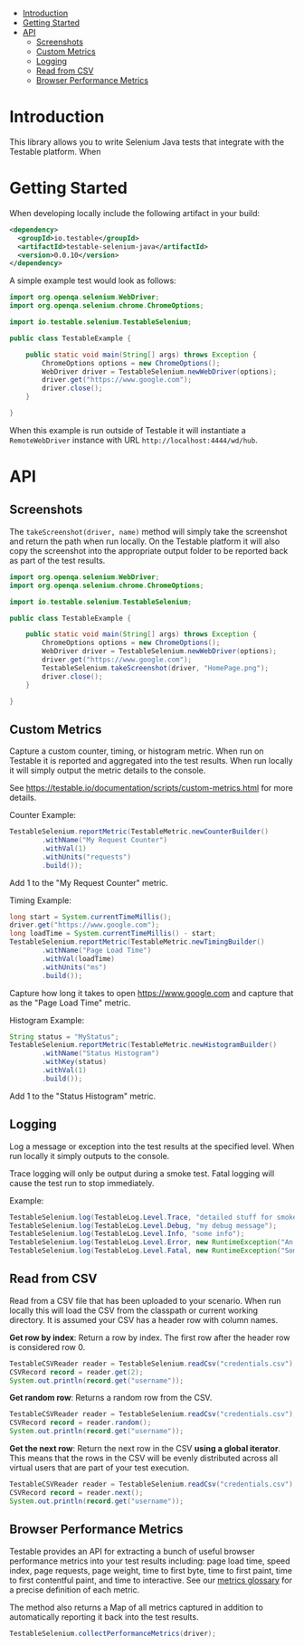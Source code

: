 * [Introduction](#introduction)
* [Getting Started](#getting-started)
* [API](#api)
  * [Screenshots](#screenshots)
  * [Custom Metrics](#custom-metrics)
  * [Logging](#logging)
  * [Read from CSV](#read-from-csv)
  * [Browser Performance Metrics](#browser-performance-metrics)

# Introduction

This library allows you to write Selenium Java tests that integrate with the Testable platform. When 

# Getting Started

When developing locally include the following artifact in your build:

```xml
<dependency>
  <groupId>io.testable</groupId>
  <artifactId>testable-selenium-java</artifactId>
  <version>0.0.10</version>
</dependency>
```


A simple example test would look as follows:

```java
import org.openqa.selenium.WebDriver;
import org.openqa.selenium.chrome.ChromeOptions;

import io.testable.selenium.TestableSelenium;

public class TestableExample {

    public static void main(String[] args) throws Exception {
        ChromeOptions options = new ChromeOptions();
        WebDriver driver = TestableSelenium.newWebDriver(options);
        driver.get("https://www.google.com");
        driver.close();
    }

}
```

When this example is run outside of Testable it will instantiate a
`RemoteWebDriver` instance with URL `http://localhost:4444/wd/hub`.

# API

## Screenshots

The `takeScreenshot(driver, name)` method will simply take the screenshot and
return the path when run locally. On the Testable platform it will also
copy the screenshot into the appropriate output folder to be reported
back as part of the test results.

```java
import org.openqa.selenium.WebDriver;
import org.openqa.selenium.chrome.ChromeOptions;

import io.testable.selenium.TestableSelenium;

public class TestableExample {

    public static void main(String[] args) throws Exception {
        ChromeOptions options = new ChromeOptions();
        WebDriver driver = TestableSelenium.newWebDriver(options);
        driver.get("https://www.google.com");
        TestableSelenium.takeScreenshot(driver, "HomePage.png");
        driver.close();
    }

}
```

## Custom Metrics

Capture a custom counter, timing, or histogram metric. When run on Testable
it is reported and aggregated into the test results. When run locally
it will simply output the metric details to the console.

See https://testable.io/documentation/scripts/custom-metrics.html for
more details.

Counter Example:

```java
TestableSelenium.reportMetric(TestableMetric.newCounterBuilder()
        .withName("My Request Counter")
        .withVal(1)
        .withUnits("requests")
        .build());
```

Add 1 to the "My Request Counter" metric.

Timing Example:

```java
long start = System.currentTimeMillis();
driver.get("https://www.google.com");
long loadTime = System.currentTimeMillis() - start;
TestableSelenium.reportMetric(TestableMetric.newTimingBuilder()
        .withName("Page Load Time")
        .withVal(loadTime)
        .withUnits("ms")
        .build());
```

Capture how long it takes to open https://www.google.com and capture that
as the "Page Load Time" metric.

Histogram Example:

```java
String status = "MyStatus";
TestableSelenium.reportMetric(TestableMetric.newHistogramBuilder()
        .withName("Status Histogram")
        .withKey(status)
        .withVal(1)
        .build());
```

Add 1 to the "Status Histogram" metric.



## Logging

Log a message or exception into the test results at the specified level.
When run locally it simply outputs to the console.

Trace logging will only be output during a smoke test.
Fatal logging will cause the test run to stop immediately.

Example:

```java
TestableSelenium.log(TestableLog.Level.Trace, "detailed stuff for smoke test only");
TestableSelenium.log(TestableLog.Level.Debug, "my debug message");
TestableSelenium.log(TestableLog.Level.Info, "some info");
TestableSelenium.log(TestableLog.Level.Error, new RuntimeException("An error occurred"));
TestableSelenium.log(TestableLog.Level.Fatal, new RuntimeException("Something bad happened stop everything!"));
```

## Read from CSV

Read from a CSV file that has been uploaded to your scenario. When run locally
this will load the CSV from the classpath or current working directory.
It is assumed your CSV has a header row with column names.

**Get row by index**: Return a row by index. The first row after the header row
is considered row 0.

```java
TestableCSVReader reader = TestableSelenium.readCsv("credentials.csv");
CSVRecord record = reader.get(2);
System.out.println(record.get("username"));
```

**Get random row**: Returns a random row from the CSV.

```java
TestableCSVReader reader = TestableSelenium.readCsv("credentials.csv");
CSVRecord record = reader.random();
System.out.println(record.get("username"));
```

**Get the next row**: Return the next row in the CSV **using a global iterator**.
This means that the rows in the CSV will be evenly distributed across all
virtual users that are part of your test execution.

```java
TestableCSVReader reader = TestableSelenium.readCsv("credentials.csv");
CSVRecord record = reader.next();
System.out.println(record.get("username"));
```

## Browser Performance Metrics

Testable provides an API for extracting a bunch of useful browser performance
metrics into your test results including: page load time, speed index,
page requests, page weight, time to first byte, time to first paint,
time to first contentful paint, and time to interactive. See our
[metrics glossary](https://docs.testable.io/guides/metrics.html) for a
precise definition of each metric.

The method also returns a Map of all metrics captured in addition to
automatically reporting it back into the test results.

```java
TestableSelenium.collectPerformanceMetrics(driver);
```